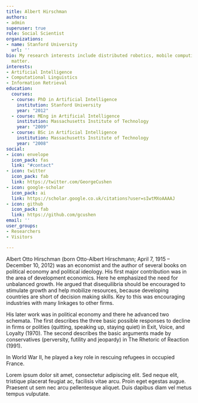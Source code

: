 ```yaml
---
title: Albert Hirschman
authors:
- admin
superuser: true
role: Social Scientist
organizations:
- name: Stanford University
  url: ''
bio: My research interests include distributed robotics, mobile computing and programmable
  matter.
interests:
- Artificial Intelligence
- Computational Linguistics
- Information Retrieval
education:
  courses:
  - course: PhD in Artificial Intelligence
    institution: Stanford University
    year: "2012"
  - course: MEng in Artificial Intelligence
    institution: Massachusetts Institute of Technology
    year: "2009"
  - course: BSc in Artificial Intelligence
    institution: Massachusetts Institute of Technology
    year: "2008"
social:
- icon: envelope
  icon_pack: fas
  link: "#contact"
- icon: twitter
  icon_pack: fab
  link: https://twitter.com/GeorgeCushen
- icon: google-scholar
  icon_pack: ai
  link: https://scholar.google.co.uk/citations?user=sIwtMXoAAAAJ
- icon: github
  icon_pack: fab
  link: https://github.com/gcushen
email: ''
user_groups:
- Researchers
- Visitors

---
```

Albert Otto Hirschman (born Otto-Albert Hirschmann; April 7, 1915 – December 10, 2012) was an economist and the author of several books on political economy and political ideology. His first major contribution was in the area of development economics. Here he emphasized the need for unbalanced growth. He argued that disequilibria should be encouraged to stimulate growth and help mobilize resources, because developing countries are short of decision making skills. Key to this was encouraging industries with many linkages to other firms.

His later work was in political economy and there he advanced two schemata. The first describes the three basic possible responses to decline in firms or polities (quitting, speaking up, staying quiet) in Exit, Voice, and Loyalty (1970). The second describes the basic arguments made by conservatives (perversity, futility and jeopardy) in The Rhetoric of Reaction (1991).

In World War II, he played a key role in rescuing refugees in occupied France.

Lorem ipsum dolor sit amet, consectetur adipiscing elit. Sed neque elit, tristique placerat feugiat ac, facilisis vitae arcu. Proin eget egestas augue. Praesent ut sem nec arcu pellentesque aliquet. Duis dapibus diam vel metus tempus vulputate.